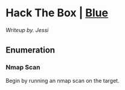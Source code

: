 # Hack The Box | [Blue](https://app.hackthebox.eu/machines/51)
###### Writeup by. Jessi

## Enumeration
### Nmap Scan
Begin by running an nmap scan on the target.  
~~~Bash
